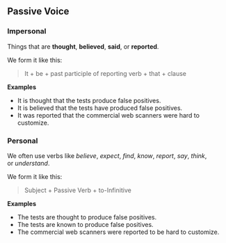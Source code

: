 ## Passive Voice
### Impersonal
Things that are **thought**, **believed**, **said**, or **reported**.

We form it like this:

> It + be + past participle of reporting verb + that + clause

**Examples**
- It is thought that the tests produce false positives.
- It is believed that the tests have produced false positives.
- It was reported that the commercial web scanners were hard to customize.

### Personal
We often use verbs like _believe_, _expect_, _find_, _know_, _report_, _say_, _think_, or _understand_.

We form it like this:

> Subject + Passive Verb + to-Infinitive

**Examples**
- The tests are thought to produce false positives.
- The tests are known to produce false positives.
- The commercial web scanners were reported to be hard to customize.

